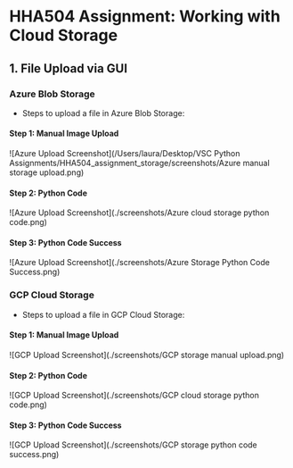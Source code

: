 # HHA504 Assignment: Working with Cloud Storage

## 1. File Upload via GUI
### Azure Blob Storage
- Steps to upload a file in Azure Blob Storage:

#### Step 1: Manual Image Upload
![Azure Upload Screenshot](/Users/laura/Desktop/VSC Python Assignments/HHA504_assignment_storage/screenshots/Azure manual storage upload.png)

#### Step 2: Python Code
![Azure Upload Screenshot](./screenshots/Azure cloud storage python code.png)

#### Step 3: Python Code Success
![Azure Upload Screenshot](./screenshots/Azure Storage Python Code Success.png)

### GCP Cloud Storage
- Steps to upload a file in GCP Cloud Storage:

#### Step 1: Manual Image Upload
![GCP Upload Screenshot](./screenshots/GCP storage manual upload.png)

#### Step 2: Python Code
![GCP Upload Screenshot](./screenshots/GCP cloud storage python code.png)

#### Step 3: Python Code Success
![GCP Upload Screenshot](./screenshots/GCP storage python code success.png)

